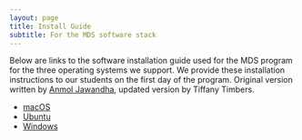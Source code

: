 ```yaml
---
layout: page
title: Install Guide
subtitle: For the MDS software stack
---
```


Below are links to the software installation guide used for the MDS program for the three operating systems we support. We provide these installation instructions to our students on the first day of the program. Original version written by [Anmol Jawandha](https://github.com/Anmol6), updated version by Tiffany Timbers.

- [macOS](install_ds_stack_mac.md)
- [Ubuntu](install_ds_stack_ubuntu.md)
- [Windows](install_ds_stack_windows.md)

